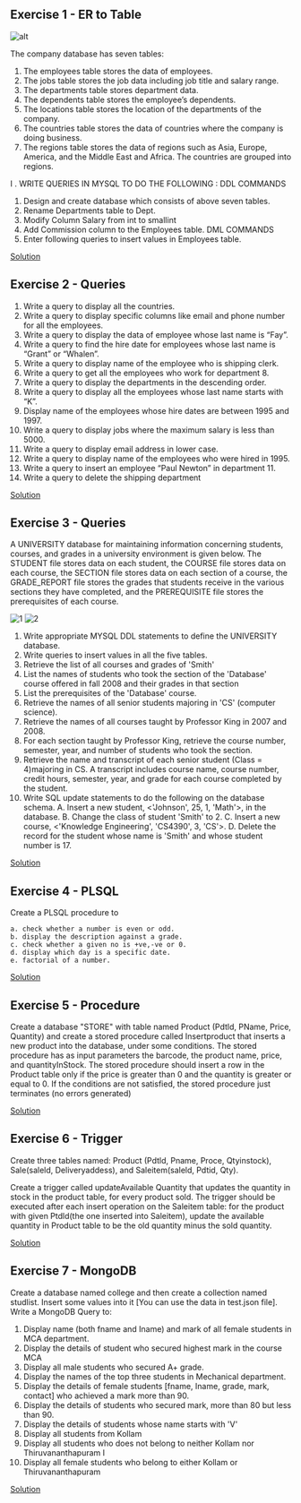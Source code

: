 ## Exercise 1 - ER to Table

![alt](./Others/q1.png)

The company database has seven tables:
1. The employees table stores the data of employees.
2. The jobs table stores the job data including job title and salary range.
3. The departments table stores department data.
4. The dependents table stores the employee’s dependents.
5. The locations table stores the location of the departments of the company. 
6. The countries table stores the data of countries where the company is doing business.
7. The regions table stores the data of regions such as Asia, Europe, America, and the Middle
East and Africa. The countries are grouped into regions.

I . WRITE QUERIES IN MYSQL TO DO THE FOLLOWING :
DDL COMMANDS
1. Design and create database which consists of above seven tables.
2. Rename Departments table to Dept.
3. Modify Column Salary from int to smallint
4. Add Commission column to the Employees table.
DML COMMANDS
5. Enter following queries to insert values in Employees table.


[Solution](./exercise1.sql)

## Exercise 2 - Queries

1. Write a query to display all the countries.
2. Write a query to display specific columns like email and phone number for all the
employees.
3. Write a query to display the data of employee whose last name is “Fay”.
4. Write a query to find the hire date for employees whose last name is “Grant” or “Whalen”.
5. Write a query to display name of the employee who is shipping clerk.
6. Write a query to get all the employees who work for department 8.
7. Write a query to display the departments in the descending order.
8. Write a query to display all the employees whose last name starts with “K”.
9. Display name of the employees whose hire dates are between 1995 and 1997.
10. Write a query to display jobs where the maximum salary is less than 5000.
11. Write a query to display email address in lower case.
12. Write a query to display name of the employees who were hired in 1995.
13. Write a query to insert an employee “Paul Newton” in department 11.
14. Write a query to delete the shipping department

[Solution](./exercise2.sql)

## Exercise 3 - Queries

A UNIVERSITY database for maintaining information concerning students, courses, and grades in a university environment is given below.
The STUDENT file stores data on each student, the COURSE file stores data on each course, the SECTION file stores data on each section of a course, the GRADE_REPORT file stores the grades that students receive in the various sections they have completed, and the PREREQUISITE file stores the prerequisites of each course.

![1](./Others/s2-1.jpg)
![2](./Others/s2-2.jpg)


1. Write appropriate MYSQL DDL statements to define the UNIVERSITY database.
2. Write queries to insert values in all the five tables.
3. Retrieve the list of all courses and grades of 'Smith'
4. List the names of students who took the section of the 'Database' course offered in fall 2008 and their grades in that section
5. List the prerequisites of the 'Database' course.
6. Retrieve the names of all senior students majoring in 'CS' (computer science).
7. Retrieve the names of all courses taught by Professor King in 2007 and 2008.
8. For each section taught by Professor King, retrieve the course number, semester, year, and number of students who took the section.
9. Retrieve the name and transcript of each senior student (Class = 4)majoring in CS. A transcript includes course name, course number, credit hours, semester, year, and grade for each course completed by the student.
10. Write SQL update statements to do the following on the database schema.
A. Insert a new student, <'Johnson', 25, 1, 'Math'>, in the database.
B. Change the class of student 'Smith' to 2.
C. Insert a new course, <'Knowledge Engineering', 'CS4390', 3, 'CS'>.
D. Delete the record for the student whose name is 'Smith' and whose student number
is 17.

[Solution](./exercise3.sql)

## Exercise 4 - PLSQL

Create a PLSQL procedure to
    
    a. check whether a number is even or odd.
    b. display the description against a grade.
    c. check whether a given no is +ve,-ve or 0.
    d. display which day is a specific date.
    e. factorial of a number.

[Solution](./exercise4.sql)

## Exercise 5 - Procedure

Create a database "STORE" with table named Product (Pdtld, PName, Price, Quantity) and create a stored procedure called Insertproduct that inserts a new product into the database, under some conditions. 
The stored procedure has as input parameters the barcode, the product name, price, and quantityInStock. 
The stored procedure should insert a row in the Product table only if the price is greater than 0 and the quantity is greater or equal to 0.
If the conditions are not satisfied, the stored procedure just terminates (no errors generated)

[Solution](./exercise5.sql)

## Exercise 6 - Trigger

Create three tables named:
Product (Pdtld, Pname, Proce, Qtyinstock), Sale(saleld, Deliveryaddess), and Saleitem(saleld, Pdtid, Qty).

Create a trigger called updateAvailable Quantity that updates the quantity in stock in the product table, for every product sold. 
The trigger should be executed after each insert operation on the Saleitem table: for the product with given Ptdld(the one inserted into Saleitem), update the available quantity in Product table to be the old quantity minus the sold quantity.

[Solution](./exercise6.sql)

## Exercise 7 - MongoDB

Create a database named college and then create a collection named studlist. Insert some values into it [You can use the data in test.json file].
Write a MongoDB Query to:
1. Display name (both fname and Iname) and mark of all female students in MCA department.
2. Display the details of student who secured highest mark in the course MCA
3. Display all male students who secured A+ grade.
4. Display the names of the top three students in Mechanical department.
5. Display the details of female students [fname, Iname, grade, mark, contact] who achieved a mark more than 90.
6. Display the details of students who secured mark, more than 80 but less than 90.
7. Display the details of students whose name starts with 'V'
8. Display all students from Kollam
9. Display all students who does not belong to neither Kollam nor Thiruvananthapuram
I
10. Display all female students who belong to either Kollam or Thiruvananthapuram

[Solution](./exercise7.ipynb)
